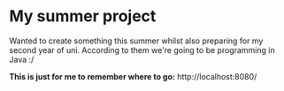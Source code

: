 # My summer project
Wanted to create something this summer whilst also preparing for my second year of uni.
According to them we're going to be programming in Java :/

**This is just for me to remember where to go:** http://localhost:8080/

